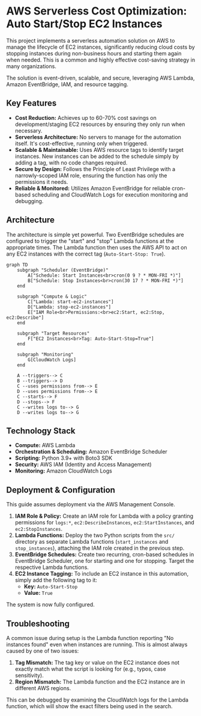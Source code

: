 # AWS Serverless Cost Optimization: Auto Start/Stop EC2 Instances

This project implements a serverless automation solution on AWS to manage the lifecycle of EC2 instances, significantly reducing cloud costs by stopping instances during non-business hours and starting them again when needed. This is a common and highly effective cost-saving strategy in many organizations.

The solution is event-driven, scalable, and secure, leveraging AWS Lambda, Amazon EventBridge, IAM, and resource tagging.

## Key Features

-   **Cost Reduction:** Achieves up to 60-70% cost savings on development/staging EC2 resources by ensuring they only run when necessary.
-   **Serverless Architecture:** No servers to manage for the automation itself. It's cost-effective, running only when triggered.
-   **Scalable & Maintainable:** Uses AWS resource tags to identify target instances. New instances can be added to the schedule simply by adding a tag, with no code changes required.
-   **Secure by Design:** Follows the Principle of Least Privilege with a narrowly-scoped IAM role, ensuring the function has only the permissions it needs.
-   **Reliable & Monitored:** Utilizes Amazon EventBridge for reliable cron-based scheduling and CloudWatch Logs for execution monitoring and debugging.

## Architecture

The architecture is simple yet powerful. Two EventBridge schedules are configured to trigger the "start" and "stop" Lambda functions at the appropriate times. The Lambda function then uses the AWS API to act on any EC2 instances with the correct tag (`Auto-Start-Stop: True`).

```mermaid
graph TD
    subgraph "Scheduler (EventBridge)"
        A["Schedule: Start Instances<br>cron(0 9 ? * MON-FRI *)"]
        B["Schedule: Stop Instances<br>cron(30 17 ? * MON-FRI *)"]
    end

    subgraph "Compute & Logic"
        C["Lambda: start-ec2-instances"]
        D["Lambda: stop-ec2-instances"]
        E["IAM Role<br>Permissions:<br>ec2:Start, ec2:Stop, ec2:Describe"]
    end

    subgraph "Target Resources"
        F["EC2 Instances<br>Tag: Auto-Start-Stop=True"]
    end

    subgraph "Monitoring"
        G[CloudWatch Logs]
    end

    A --triggers--> C
    B --triggers--> D
    C --uses permissions from--> E
    D --uses permissions from--> E
    C --starts--> F
    D --stops--> F
    C --writes logs to--> G
    D --writes logs to--> G
```


## Technology Stack

-   **Compute:** AWS Lambda
-   **Orchestration & Scheduling:** Amazon EventBridge Scheduler
-   **Scripting:** Python 3.9+ with Boto3 SDK
-   **Security:** AWS IAM (Identity and Access Management)
-   **Monitoring:** Amazon CloudWatch Logs

## Deployment & Configuration

This guide assumes deployment via the AWS Management Console.

1.  **IAM Role & Policy:** Create an IAM role for Lambda with a policy granting permissions for `logs:*`, `ec2:DescribeInstances`, `ec2:StartInstances`, and `ec2:StopInstances`.
2.  **Lambda Functions:** Deploy the two Python scripts from the `src/` directory as separate Lambda functions (`start_instances` and `stop_instances`), attaching the IAM role created in the previous step.
3.  **EventBridge Schedules:** Create two recurring, cron-based schedules in EventBridge Scheduler, one for starting and one for stopping. Target the respective Lambda functions.
4.  **EC2 Instance Tagging:** To include an EC2 instance in this automation, simply add the following tag to it:
    -   **Key:** `Auto-Start-Stop`
    -   **Value:** `True`

The system is now fully configured.

## Troubleshooting

A common issue during setup is the Lambda function reporting "No instances found" even when instances are running. This is almost always caused by one of two issues:
1.  **Tag Mismatch:** The tag key or value on the EC2 instance does not exactly match what the script is looking for (e.g., typos, case sensitivity).
2.  **Region Mismatch:** The Lambda function and the EC2 instance are in different AWS regions.

This can be debugged by examining the CloudWatch logs for the Lambda function, which will show the exact filters being used in the search.
